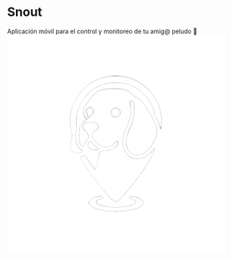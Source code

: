 # Snout

Aplicación móvil para el control y monitoreo de tu amig@ peludo 🐶
![logo](./assets/logo_snout.png)
